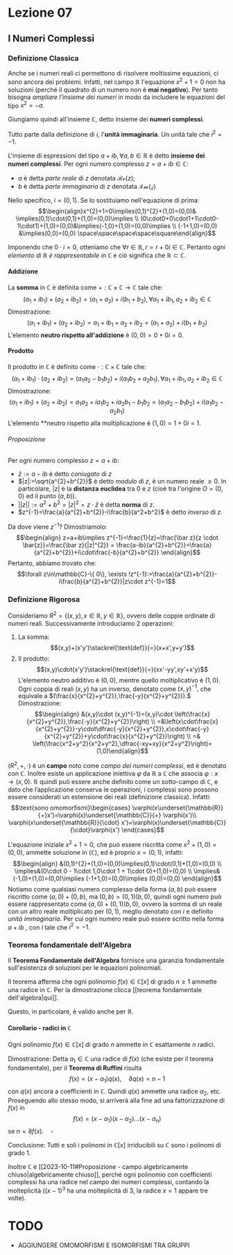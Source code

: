 # Lezione 07

## I Numeri Complessi
### Definizione Classica
Anche se i numeri reali ci permettono di risolvere moltissime equazioni, ci sono ancora dei problemi. Infatti, nel campo $\mathbb{R}$ l'equazione $x^2+1=0$ non ha soluzioni (perché il quadrato di un numero non è **mai negativo**). Per tanto bisogna *ampliare l'insieme dei numeri* in modo da includere le equazioni del tipo $x^2=-a$.

Giungiamo quindi all'insieme $\mathbb{C}$, detto insieme dei **numeri complessi**.

Tutto parte dalla definizione di $i$, l'**unità immaginaria**. Un unità tale che $i^2=-1$. 

L'insieme di espressioni del tipo $a+ib,\forall a,b\in\mathbb{R}$ è detto **insieme dei numeri complessi**. Per ogni numero complesso $z=a+ib\in\mathbb{C}$:
- $a$ è detta *parte reale* di $z$ denotata $\mathcal{Re}(z)$;
- $b$ è detta *parte immaginaria* di $z$ denotata $\mathcal{Im(z)}$

Nello specifico, $i=(0,1).$ Se lo sostituiamo nell'equazione di prima:$$\begin{align}x^{2}+1=0\implies(0,1)^{2}+(1,0)=(0,0)& \implies(0,1)\cdot(0,1)+(1,0)=(0,0)\implies \\ (0\cdot0+0\cdot1+1\cdot0-1\cdot1)+(1,0)=(0,0)&\implies(-1,0)+(1,0)=(0,0)\implies \\
(-1+1,0)=(0,0) &\implies(0,0)=(0,0) \space\space\space\space\square\end{align}$$

Imponendo che $0\cdot i=0$, otteniamo che $\forall r \in \mathbb{R}, r=r+0i\in\mathbb{C}$. Pertanto *ogni elemento di $\mathbb{R}$ è rappresentabile in $\mathbb{C}$* e ciò significa che $\mathbb{R}\subset\mathbb{C}$.

#### Addizione
La **somma** in $\mathbb{C}$ è definita come $+:\mathbb{C}\times\mathbb{C}\longrightarrow\mathbb{C}$ tale che:$$(a_1+ib_1)+(a_2+ib_2)=(a_1+a_2)+i(b_1+b_2),\forall a_1+ib_1,a_2+ib_2\in\mathbb{C}$$Dimostrazione:$$(a_1+ib_1)+(a_2+ib_2)=a_1+ib_1+a_2+ib_2=(a_1+a_2)+i(b_1+b_2)$$L'elemento **neutro rispetto all'addizione** è $(0,0)=0+0i=0.$
#### Prodotto
Il prodotto in $\mathbb{C}$ è definito come $\cdot:\mathbb{C}\times\mathbb{C}$ tale che:$$(a_1+ib_1)\cdot(a_2+ib_2)=(a_1a_2-b_1b_2)+i(a_1b_2+a_2b_1),\forall a_1+ib_1,a_2+ib_2\in\mathbb{C}$$Dimostrazione:$$(a_1+ib_1)+(a_2+ib_2)=a_1a_2+ia_1b_2+ia_2b_1-b_1b_2=(a_1a_2-b_1b_2)+i(a_1b_2-a_2b_1)$$L'elemento **neutro rispetto alla moltiplicazione è $(1,0)=1+0i=1.$ 

###### Proposizione
Per ogni numero complesso $z=a+ib:$
- $\bar{z}:=a-ib$ è detto *coniugato* di $z$
- $|z|:=\sqrt{a^{2}+b^{2}}$ è detto *modulo* di $z$, è un numero reale $\ge0.$ In particolare, $|z|$ è la **distanza euclidea** tra $0$ e $z$ (cioè tra l'origine $O=(0,0)$ ed il punto $(a,b)$).
- $||z||:=a^{2}+b^{2}=|z|^{2}=z\cdot\bar z$ è detta **norma** di $z$.
- $z^{-1}=\frac{a}{a^{2}+b^{2}}-i\frac{b}{a^2+b^2}$ è detto *inverso* di $z$.

Da dove viene $z^{-1}$? Dimostriamolo:$$\begin{align} z=a+ib\implies z^{-1}=\frac{1}{z}=\frac{\bar z}{z \cdot \bar{z}}=\frac{\bar z}{|z|^{2}}  = \frac{a-ib}{a^{2}+b^{2}}=\frac{a}{a^{2}+b^{2}}+i\cdot\frac{-b}{a^{2}+b^{2}} \end{align}$$Pertanto, abbiamo trovato che:$$\forall z\in\mathbb{C}-\{ 0\}, \exists !z^{-1}:=\frac{a}{a^{2}+b^{2}}-i\frac{b}{a^{2}+b^{2}}|z\cdot z^{-1}=1$$
### Definizione Rigorosa
Consideriamo $R^2=\{(x,y), x\in\mathbb{R},y\in\mathbb{R} \},$ ovvero delle coppie ordinate di numeri reali. Successivamente introduciamo 2 operazioni:
1) La somma: $$(x,y)+(x'y')\stackrel{\text{def}}{=}(x+x',y+y')$$
2) Il prodotto: $$(x,y)\cdot(x'y')\stackrel{\text{def}}{=}(xx'-yy',xy'+x'y)$$
L'elemento neutro additivo è $(0,0),$ mentre quello moltiplicativo è $(1,0).$ Ogni coppia di reali $(x,y)$ ha un inverso, denotato come $(x,y)^{-1},$ che equivale a $(\frac{x}{x^{2}+y^{2}},\frac{-y}{x^{2}+y^{2}}).$
Dimostrazione:
$$\begin{align} &(x,y)\cdot (x,y)^{-1}=(x,y)\cdot \left(\frac{x}{x^{2}+y^{2}},\frac{-y}{x^{2}+y^{2}}\right) \\ =&\left(x\cdot\frac{x}{x^{2}+y^{2}}-y\cdot\dfrac{-y}{x^{2}+y^{2}},x\cdot\frac{-y}{x^{2}+y^{2}}+y\cdot\frac{x}{x^{2}+y^{2}}\right) \\ =& \left(\frac{x^2+y^2}{x^2+y^2},\dfrac{-xy+xy}{x^2+y^2}\right)=(1,0)\end{align}$$

$(R^{2},+,\cdot)$ è un **campo** noto come *campo dei numeri complessi*, ed è denotato con $\mathbb{C}.$ Inoltre esiste un applicazione iniettiva $\varphi$ da $\mathbb{R}$ a $\mathbb{C}$ che associa $\varphi : x → (x, 0)$. $\mathbb{R}$ quindi può essere anche definito come un sotto-campo di $\mathbb{C}$, e dato che l’applicazione conserva le operazioni, i complessi sono possono essere considerati un estensione dei reali (definizione classica). Infatti:$$\text{sono omomorfismi}\begin{cases}  \varphi(x\underset{\mathbb{R}}{+}x')=\varphi(x)\underset{\mathbb{C}}{+} \varphi(x')\\ \varphi(x\underset{\mathbb{R}}{\cdot} x')=\varphi(x)\underset{\mathbb{C}}{\cdot}\varphi(x') \end{cases}$$

L'equazione iniziale $x^2+1=0$, che può essere riscritta come $x^2+(1,0)=(0,0)$, ammette soluzione in $(\mathbb{C}),$ ed è proprio $x=(0,1),$ infatti:$$\begin{align} &(0,1)^{2}+(1,0)=(0,0)\implies(0,1)\cdot(0,1)+(1,0)=(0,0) \\ \implies&(0\cdot 0 - 1\cdot 1,0\cdot 1 + 1\cdot 0)+(1,0)=(0,0) \\ \implies&(-1,0)+(1,0)=(0,0)\implies (-1+1,0)=(0,0)\implies (0,0)=(0,0) \end{align}$$
Notiamo come qualsiasi numero complesso della forma $(a,b)$ può essere riscritto come $(a,0)+(0,b)$, ma $(0,b)=(0,1)(b,0)$, quindi ogni numero può essere rappresentato come $(a,0)+(0,1)(b,0)$, ovvero la somma di un reale con un altro reale moltiplicato per $(0,1),$ meglio denotato con $i$ e definito *unità immaginaria*. Per cui ogni numero reale può essere scritto nella forma  $a+ib$ , con $i$ tale che $i^2=-1$.
### Teorema fondamentale dell'Algebra
Il **Teorema Fondamentale dell'Algebra** fornisce una garanzia fondamentale sull'esistenza di soluzioni per le equazioni polinomiali. 

Il teorema afferma che ogni polinomio $f(x)\in \mathbb{C}[x]$ di grado $n\ge 1$ ammette una radice in $\mathbb{C}$. Per la dimostrazione clicca [[teorema fondamentale dell'algebra|qui]]. 

Questo, in particolare, è valido anche per $\mathbb{R}.$
#### Corollario - radici in $\mathbb{C}$
Ogni polinomio $f(x)\in\mathbb{C}[x]$ di grado $n$ ammette in $\mathbb{C}$ esattamente $n$ radici.

Dimostrazione:
Detta $a_{1}\in\mathbb{C}$ una radice di $f(x)$ (che esiste per il teorema fondamentale), per il **Teorema di Ruffini** risulta $$f(x)=(x-\alpha_{1})q(x),\quad \partial q(x) = n-1$$con $q(x)$ ancora a coefficienti in $\mathbb{C}.$ Quindi $q(x)$ ammette una radice $\alpha_{2},$ etc. Proseguendo allo stesso modo, si arriverà alla fine ad una fattorizzazione di $f(x)$ in $$f(x)=(x-\alpha_{1})(x-\alpha_{2})...(x-\alpha_{n})$$ se $n=\partial f(x).\quad\square$

Conclusione:
Tutti e soli i polinomi in $\mathbb{C}[x]$ irriducibili su $\mathbb{C}$ sono i polinomi di grado 1.

Inoltre $\mathbb{C}$ è [[2023-10-11#Proposizione - campo algebricamente chiuso|algebricamente chiuso]], perché ogni polinomio con coefficienti complessi ha una radice nel campo dei numeri complessi, contando la molteplicità ($(x-1)^3$ ha una molteplicità di $3,$ la radice $x=1$ appare tre volte).

# TODO 
- AGGIUNGERE OMOMORFISMI E ISOMORFISMI TRA GRUPPI